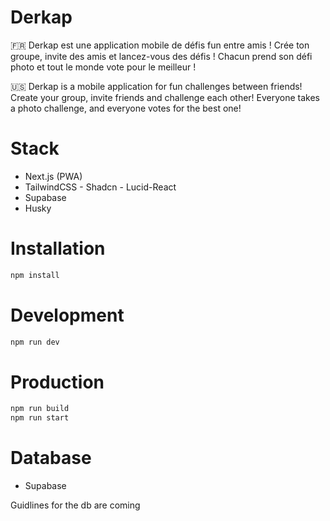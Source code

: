 # Derkap


🇫🇷 Derkap est une application mobile de défis fun entre amis !
Crée ton groupe, invite des amis et lancez-vous des défis !
Chacun prend son défi photo et tout le monde vote pour le meilleur !

🇺🇸 Derkap is a mobile application for fun challenges between friends!
Create your group, invite friends and challenge each other!
Everyone takes a photo challenge, and everyone votes for the best one!

# Stack
- Next.js (PWA)
- TailwindCSS - Shadcn - Lucid-React
- Supabase
- Husky

# Installation
```bash
npm install
```
 
# Development
```bash
npm run dev
```

# Production
```bash
npm run build
npm run start
```

# Database
- Supabase

Guidlines for the db are coming

